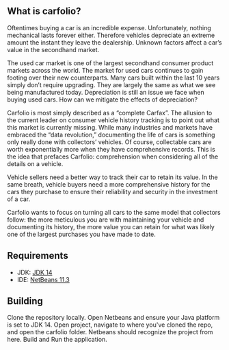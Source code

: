 ## What is carfolio?
Oftentimes buying a car is an incredible expense. Unfortunately, nothing mechanical lasts forever either. Therefore vehicles depreciate an extreme amount the instant they leave the dealership. Unknown factors affect a car’s value in the secondhand market.

The used car market is one of the largest secondhand consumer product markets across the world. The market for used cars continues to gain footing over their new counterparts. Many cars built within the last 10 years simply don’t require upgrading. They are largely the same as what we see being manufactured today. Depreciation is still an issue we face when buying used cars. How can we mitigate the effects of depreciation?

Carfolio is most simply described as a “complete Carfax”. The allusion to the current leader on consumer vehicle history tracking is to point out what this market is currently missing. While many industries and markets have embraced the “data revolution,” documenting the life of cars is something only really done with collectors’ vehicles. Of course, collectable cars are worth exponentially more when they have comprehensive records. This is the idea that prefaces Carfolio: comprehension when considering all of the details on a vehicle.

Vehicle sellers need a better way to track their car to retain its value. In the same breath, vehicle buyers need a more comprehensive history for the cars they purchase to ensure their reliability and security in the investment of a car. 

Carfolio wants to focus on turning all cars to the same model that collectors follow: the more meticulous you are with maintaining your vehicle and documenting its history, the more value you can retain for what was likely one of the largest purchases you have made to date.   

## Requirements
* JDK: [JDK 14](https://www.oracle.com/java/technologies/javase-jdk14-downloads.html)
* IDE: [NetBeans 11.3](https://netbeans.apache.org/download/nb113/nb113.html)

## Building
Clone the repository locally. Open Netbeans and ensure your Java platform is set to JDK 14. Open project, navigate to where you've cloned the repo, and open the carfolio folder. Netbeans should recognize the project from here. Build and Run the application.
